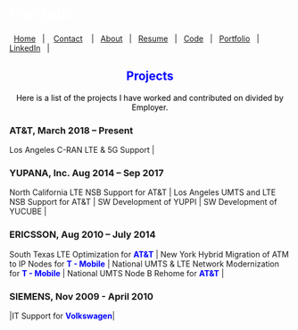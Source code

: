 #  *<span style="color:white">Portfolio  </span>*


&nbsp;&nbsp;[Home](https://manuelsr26.github.io/)&nbsp;&nbsp; | &nbsp;&nbsp; [Contact](https://manuelsr26.github.io/Contact) &nbsp;&nbsp; | &nbsp;&nbsp;[About](https://manuelsr26.github.io/about)&nbsp;&nbsp; | &nbsp;&nbsp;[Resume](https://manuelsr26.github.io/cv)&nbsp;&nbsp; | &nbsp;&nbsp;[Code](https://manuelsr26.github.io/Code)&nbsp;&nbsp; | &nbsp;&nbsp;[Portfolio](https://manuelsr26.github.io/Portfolio)&nbsp;&nbsp; |&nbsp;&nbsp; <a href="https://www.linkedin.com/in/manuel-silva-ramirez" target="_blank">LinkedIn</a> &nbsp;&nbsp;| 

## <center> <span style="color:blue"> Projects </span>  </center>

<p style="text-align: center;">
<span style="color:black">Here is a list of the projects I have worked and contributed on divided by Employer.</span>
</p>

### AT&T, March 2018 – Present

Los Angeles C-RAN LTE & 5G Support | 

### YUPANA, Inc. Aug 2014 – Sep 2017 

North California LTE NSB Support for AT&T | Los Angeles UMTS and LTE NSB Support for AT&T |
SW Development of YUPPI | SW Development of YUCUBE |

### ERICSSON, Aug 2010 – July 2014

 
South Texas LTE Optimization for **<span style="color:blue">AT&T</span>** | New York Hybrid Migration of ATM to IP Nodes for **<span style="color:blue">T - Mobile</span>** |
National UMTS & LTE Network Modernization for **<span style="color:blue">T - Mobile</span>** |
National UMTS Node B Rehome for **<span style="color:blue">AT&T</span>** |


### SIEMENS, Nov 2009 - April 2010

|IT Support for **<span style="color:blue">Volkswagen</span>**|
